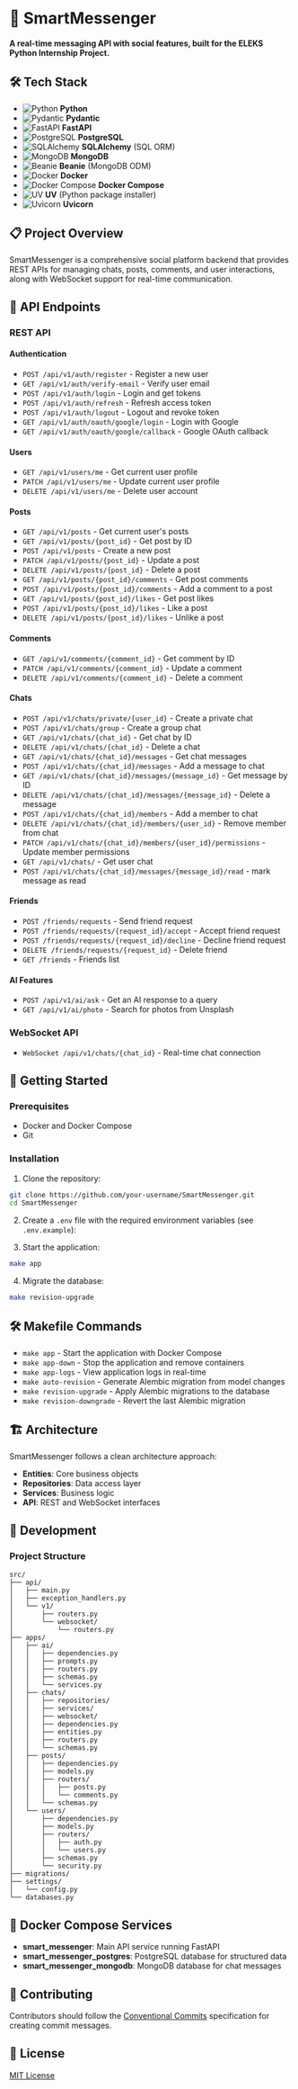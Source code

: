 # 🚀 SmartMessenger

**A real-time messaging API with social features, built for the ELEKS Python Internship Project.**
## 🛠️ Tech Stack

- ![Python](https://img.shields.io/badge/-Python-3776AB?style=flat-square&logo=python&logoColor=white) **Python**
- ![Pydantic](https://img.shields.io/badge/-Pydantic-005571?style=flat-square&logo=pydantic&logoColor=white) **Pydantic**
- ![FastAPI](https://img.shields.io/badge/-FastAPI-009688?style=flat-square&logo=fastapi&logoColor=white) **FastAPI**
- ![PostgreSQL](https://img.shields.io/badge/-PostgreSQL-336791?style=flat-square&logo=postgresql&logoColor=white) **PostgreSQL**
- ![SQLAlchemy](https://img.shields.io/badge/-SQLAlchemy-FF0000?style=flat-square&logo=python&logoColor=white) **SQLAlchemy** (SQL ORM)
- ![MongoDB](https://img.shields.io/badge/-MongoDB-47A248?style=flat-square&logo=mongodb&logoColor=white) **MongoDB**
- ![Beanie](https://img.shields.io/badge/-Beanie-4B32C3?style=flat-square&logo=mongodb&logoColor=white) **Beanie** (MongoDB ODM)
- ![Docker](https://img.shields.io/badge/-Docker-2496ED?style=flat-square&logo=docker&logoColor=white) **Docker**
- ![Docker Compose](https://img.shields.io/badge/-Docker%20Compose-2496ED?style=flat-square&logo=docker&logoColor=white) **Docker Compose**
- ![UV](https://img.shields.io/badge/-UV-4B32C3?style=flat-square&logo=python&logoColor=white) **UV** (Python package installer)
- ![Uvicorn](https://img.shields.io/badge/-Uvicorn-009688?style=flat-square&logo=python&logoColor=white) **Uvicorn**

## 📋 Project Overview

SmartMessenger is a comprehensive social platform backend that provides REST APIs for managing chats, posts, comments, and user interactions, along with WebSocket support for real-time communication.

## 🔌 API Endpoints

### REST API

#### Authentication
- `POST /api/v1/auth/register` - Register a new user
- `GET /api/v1/auth/verify-email` - Verify user email
- `POST /api/v1/auth/login` - Login and get tokens
- `POST /api/v1/auth/refresh` - Refresh access token
- `POST /api/v1/auth/logout` - Logout and revoke token
- `GET /api/v1/auth/oauth/google/login` - Login with Google
- `GET /api/v1/auth/oauth/google/callback` - Google OAuth callback

#### Users
- `GET /api/v1/users/me` - Get current user profile
- `PATCH /api/v1/users/me` - Update current user profile
- `DELETE /api/v1/users/me` - Delete user account

#### Posts
- `GET /api/v1/posts` - Get current user's posts
- `GET /api/v1/posts/{post_id}` - Get post by ID
- `POST /api/v1/posts` - Create a new post
- `PATCH /api/v1/posts/{post_id}` - Update a post
- `DELETE /api/v1/posts/{post_id}` - Delete a post
- `GET /api/v1/posts/{post_id}/comments` - Get post comments
- `POST /api/v1/posts/{post_id}/comments` - Add a comment to a post
- `GET /api/v1/posts/{post_id}/likes` - Get post likes
- `POST /api/v1/posts/{post_id}/likes` - Like a post
- `DELETE /api/v1/posts/{post_id}/likes` - Unlike a post

#### Comments
- `GET /api/v1/comments/{comment_id}` - Get comment by ID
- `PATCH /api/v1/comments/{comment_id}` - Update a comment
- `DELETE /api/v1/comments/{comment_id}` - Delete a comment

#### Chats
- `POST /api/v1/chats/private/{user_id}` - Create a private chat
- `POST /api/v1/chats/group` - Create a group chat
- `GET /api/v1/chats/{chat_id}` - Get chat by ID
- `DELETE /api/v1/chats/{chat_id}` - Delete a chat
- `GET /api/v1/chats/{chat_id}/messages` - Get chat messages
- `POST /api/v1/chats/{chat_id}/messages` - Add a message to chat
- `GET /api/v1/chats/{chat_id}/messages/{message_id}` - Get message by ID
- `DELETE /api/v1/chats/{chat_id}/messages/{message_id}` - Delete a message
- `POST /api/v1/chats/{chat_id}/members` - Add a member to chat
- `DELETE /api/v1/chats/{chat_id}/members/{user_id}` - Remove member from chat
- `PATCH /api/v1/chats/{chat_id}/members/{user_id}/permissions` - Update member permissions
- `GET /api/v1/chats/` - Get user chat 
- `POST /api/v1/chats/{chat_id}/messages/{message_id}/read` - mark message as read

#### Friends
- `POST /friends/requests` - Send friend request
- `POST /friends/requests/{request_id}/accept` - Accept friend request
- `POST /friends/requests/{request_id}/decline` - Decline friend request
- `DELETE /friends/requests/{request_id}` - Delete friend
- `GET /friends` - Friends list

#### AI Features
- `POST /api/v1/ai/ask` - Get an AI response to a query
- `GET /api/v1/ai/photo` - Search for photos from Unsplash

### WebSocket API
- `WebSocket /api/v1/chats/{chat_id}` - Real-time chat connection

## 🚀 Getting Started

### Prerequisites
- Docker and Docker Compose
- Git

### Installation

1. Clone the repository:
```bash
git clone https://github.com/your-username/SmartMessenger.git
cd SmartMessenger
```

2. Create a `.env` file with the required environment variables (see `.env.example`):

3. Start the application:
```bash
make app
```

4. Migrate the database:
```bash
make revision-upgrade
```

## 🛠️ Makefile Commands

- `make app` - Start the application with Docker Compose
- `make app-down` - Stop the application and remove containers
- `make app-logs` - View application logs in real-time
- `make auto-revision` - Generate Alembic migration from model changes
- `make revision-upgrade` - Apply Alembic migrations to the database
- `make revision-downgrade` - Revert the last Alembic migration

## 🏗️ Architecture

SmartMessenger follows a clean architecture approach:
- **Entities**: Core business objects
- **Repositories**: Data access layer
- **Services**: Business logic
- **API**: REST and WebSocket interfaces

## 🧪 Development

### Project Structure
```
src/
├── api/
│   ├── main.py
│   ├── exception_handlers.py
│   └── v1/
│       ├── routers.py
│       └── websocket/
│           └── routers.py
├── apps/
│   ├── ai/
│   │   ├── dependencies.py
│   │   ├── prompts.py
│   │   ├── routers.py
│   │   ├── schemas.py
│   │   └── services.py
│   ├── chats/
│   │   ├── repositories/
│   │   ├── services/
│   │   ├── websocket/
│   │   ├── dependencies.py
│   │   ├── entities.py
│   │   ├── routers.py
│   │   └── schemas.py
│   ├── posts/
│   │   ├── dependencies.py
│   │   ├── models.py
│   │   ├── routers/
│   │   │   ├── posts.py
│   │   │   └── comments.py
│   │   └── schemas.py
│   └── users/
│       ├── dependencies.py
│       ├── models.py
│       ├── routers/
│       │   ├── auth.py
│       │   └── users.py
│       ├── schemas.py
│       └── security.py
├── migrations/
├── settings/
│   └── config.py
└── databases.py
```

## 🐳 Docker Compose Services

- **smart_messenger**: Main API service running FastAPI
- **smart_messenger_postgres**: PostgreSQL database for structured data
- **smart_messenger_mongodb**: MongoDB database for chat messages

## 👥 Contributing

Contributors should follow the [Conventional Commits](https://www.conventionalcommits.org/) specification for creating commit messages.

## 📝 License

[MIT License](LICENSE)